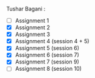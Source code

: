 Tushar Bagani :
- [ ] Assignment 1
- [x] Assignment 2
- [x] Assignment 3
- [x] Assignment 4 (session 4 + 5)
- [x] Assignment 5 (session 6)
- [x] Assignment 6 (session 7)
- [x] Assignment 7 (session 9)
- [ ] Assignment 8 (session 10)